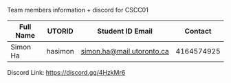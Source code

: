Team members information + discord for CSCC01 

| Full Name | UTORID | Student ID Email | Contact | 
| --------- | ------ | ---------------- | ------- |
Simon Ha | hasimon | simon.ha@mail.utoronto.ca | 4164574925






Discord Link: https://discord.gg/4HzkMr6
